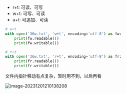 - r+t: 可读、可写
- w+t: 可写、可读
- a+t: 可追加、可读

```python
# w+t
with open('36w.txt', 'w+t', encoding='utf-8') as fw:
    print(fw.readable())
    print(fw.writable())
```

```python
# r+t
with open('36w.txt', 'r+t', encoding='utf-8') as fr:
    print(fr.readable())
    print(fr.writable())
```

文件内指针移动有点复杂，暂时用不到，以后再看

![image-20231201210138208](C:\Users\han\AppData\Roaming\Typora\typora-user-images\image-20231201210138208.png)